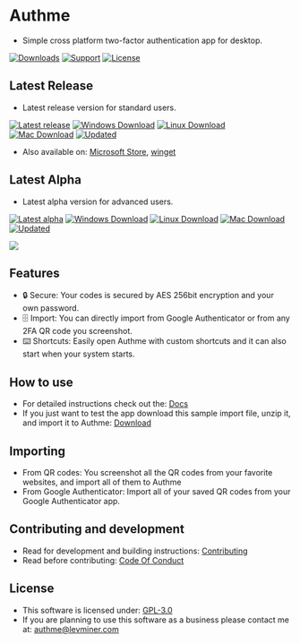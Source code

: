 # Authme

-   Simple cross platform two-factor authentication app for desktop.

[![Downloads](https://img.shields.io/github/downloads/levminer/authme/total?label=Downloads)](https://tooomm.github.io/github-release-stats/?username=Levminer&repository=authme)
[![Support](https://img.shields.io/badge/Support-PayPal-blue)](https://paypal.me/levminer)
[![License](https://img.shields.io/github/license/levminer/authme?label=License)](https://github.com/Levminer/authme/blob/main/LICENSE.md)

## Latest Release

-   Latest release version for standard users.

[![Latest release](https://img.shields.io/github/package-json/v/levminer/authme/main?label=Release)](https://github.com/Levminer/authme/releases)
[![Windows Download](https://img.shields.io/badge/Windows-download-brightgreen)](https://api.levminer.com/api/v1/authme/release/windows)
[![Linux Download](https://img.shields.io/badge/Linux-download-brightgreen)](https://api.levminer.com/api/v1/authme/release/linux)
[![Mac Download](https://img.shields.io/badge/Mac-download-brightgreen)](https://api.levminer.com/api/v1/authme/release/mac)
[![Updated](https://img.shields.io/github/last-commit/levminer/authme/main?color=yellowgreen&label=Updated)](https://github.com/Levminer/authme/releases)

-   Also available on: [Microsoft Store](https://link.levminer.com/authme-ms-store), [winget](https://winget.run/pkg/Levminer/Authme)

## Latest Alpha

-   Latest alpha version for advanced users.

[![Latest alpha](https://img.shields.io/github/package-json/v/levminer/authme/dev?label=Alpha&color=blue)](https://github.com/Levminer/authme/actions/workflows/alpha-artifacts.yml)
[![Windows Download](https://img.shields.io/badge/Windows-download-brightgreen)](https://api.levminer.com/api/v1/authme/alpha/windows)
[![Linux Download](https://img.shields.io/badge/Linux-download-brightgreen)](https://api.levminer.com/api/v1/authme/alpha/linux)
[![Mac Download](https://img.shields.io/badge/Mac-download-brightgreen)](https://api.levminer.com/api/v1/authme/alpha/mac)
[![Updated](https://img.shields.io/github/last-commit/levminer/authme/dev?color=yellowgreen&label=Updated)](https://github.com/Levminer/authme/actions/workflows/alpha-artifacts.yml)

<img src="https://raw.githubusercontent.com/Levminer/authme/dev/screenshots/application.png?raw=true">

## Features

-   🔒 Secure: Your codes is secured by AES 256bit encryption and your own password.
-   🗄️ Import: You can directly import from Google Authenticator or from any 2FA QR code you screenshot.
-   ⌨️ Shortcuts: Easily open Authme with custom shortcuts and it can also start when your system starts.

## How to use

-   For detailed instructions check out the: [Docs](https://docs.authme.levminer.com/#/import?id=import)
-   If you just want to test the app download this sample import file, unzip it, and import it to Authme: [Download](https://github.com/Levminer/authme/blob/main/sample/authme_import_sample.zip?raw=true)

## Importing

-   From QR codes: You screenshot all the QR codes from your favorite websites, and import all of them to Authme
-   From Google Authenticator: Import all of your saved QR codes from your Google Authenticator app.

## Contributing and development

-   Read for development and building instructions: [Contributing](https://github.com/Levminer/authme/blob/main/.github/CONTRIBUTING.md)
-   Read before contributing: [Code Of Conduct](https://github.com/Levminer/authme/blob/main/.github/CODE_OF_CONDUCT.md)

## License

-   This software is licensed under: [GPL-3.0](https://github.com/Levminer/authme/blob/main/LICENSE.md)
-   If you are planning to use this software as a business please contact me at: <authme@levminer.com>
